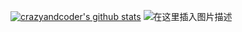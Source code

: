 [![crazyandcoder's github stats](https://github-readme-stats.vercel.app/api?username=crazyandcoder&show_icons=true&count_private=true&theme=radical)](https://github.com/crazyandcoder/github-readme-stats) ![在这里插入图片描述](https://img-blog.csdnimg.cn/20201103230938364.png?x-oss-process=image/watermark,type_ZmFuZ3poZW5naGVpdGk,shadow_10,text_aHR0cHM6Ly9ibG9nLmNzZG4ubmV0L2xqMTg4MjY2,size_16,color_FFFFFF,t_70#pic_center)

